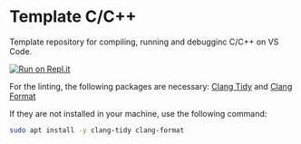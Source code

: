 # Template C/C++

Template repository for compiling, running and debugginc C/C++ on VS Code.

[![Run on Repl.it](https://repl.it/badge/github/flych3r/template-c-cpp)](https://repl.it/github/flych3r/template-c-cpp)

For the linting, the following packages are necessary: [Clang Tidy](https://clang.llvm.org/extra/clang-tidy/) and [Clang Format](https://clang.llvm.org/docs/ClangFormat.html)

If they are not installed in your machine, use the following command:

```bash
sudo apt install -y clang-tidy clang-format
```
